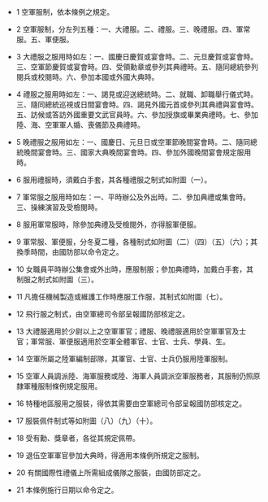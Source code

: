 * 1 空軍服制，依本條例之規定。

* 2 空軍服制，分左列五種：一、大禮服。二、禮服。三、晚禮服。四、軍常服。五、軍便服。

* 3 大禮服之服用時如左：一、國慶日慶賀或宴會時。二、元旦慶賀或宴會時。三、空軍節慶賀或宴會時。四、受領勳章或參列其典禮時。五、隨同總統參列閱兵或校閱時。六、參加本國或外國大典時。

* 4 禮服之服用時如左：一、謁見或迎送總統時。二、就職、卸職舉行儀式時。三、隨同總統巡視或日間宴會時。四、謁見外國元首或參列其典禮與宴會時。五、訪候或答訪外國重要文武官員時。六、參加授旗或畢業典禮時。七、參加陸、海、空軍軍人婚、喪儀節及典禮時。

* 5 晚禮服之服用如左：一、國慶日、元旦日或空軍節晚間宴會時。二、隨同總統晚間宴會時。三、國家大典晚間宴會時。四、參加外國晚間宴會規定服用時。

* 6 服用禮服時，須戴白手套，其各種禮服之制式如附圖（一）。

* 7 軍常服之服用時如左：一、平時辦公及外出時。二、參加典禮或集會時。三、操練演習及受檢閱時。

* 8 服用軍常服時，除參加典禮及受檢閱外，亦得服軍便服。

* 9 軍常服、軍便服，分冬夏二種，各種制式如附圖（二）（四）（五）（六）；其換季時間，由國防部以命令定之。

* 10 女職員平時辦公集會或外出時，應服制服；參加典禮時，加戴白手套，其制服之制式如附圖（三）。

* 11 凡擔任機械製造或維護工作時應服工作服，其制式如附圖（七）。

* 12 飛行服之制式，由空軍總司令部呈報國防部核定之。

* 13 大禮服適用於少尉以上之空軍軍官；禮服、晚禮服適用於空軍軍官及士官；軍常服、軍便服適用於空軍全體軍官、士官、士兵、學員、生。

* 14 空軍所屬之陸軍編制部隊，其軍官、士官、士兵仍服用陸軍服制。

* 15 空軍人員調派陸、海軍服務或陸、海軍人員調派空軍服務者，其服制仍照原隸軍種服制條例規定服用。

* 16 特種地區服用之服裝，得依其需要由空軍總司令部呈報國防部核定之。

* 17 服裝佩件制式等如附圖（八）（九）（十）。

* 18 受有勳、獎章者，各從其規定佩帶。

* 19 退伍空軍軍官參加大典時，得適用本條例所規定之服制。

* 20 有關國際性禮儀上所需組成儀隊之服裝，由國防部定之。

* 21 本條例施行日期以命令定之。

